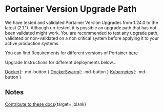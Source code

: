 # Portainer Version Upgrade Path

We have tested and validated Portainer Version Upgrades from 1.24.0 to the latest (2.1.1). Although un-tested, it is possible an upgrade path that has not been validated might work. 
You are recommended to test any upgrade path, validated or non-validated on a non critical system before applying it to your active production systems.

You can find Requirements for different versions of Portainer [here](../../deploy/requirements/)

Upgrade Instructions for different deployments below...

[Docker](../upddocker/){: .md-button }
[DockerSwarm](../updswarm/){: .md-button }
[Kubernetes](../updk8s/){: .md-button }


## Notes
[Contribute to these docs](https://github.com/portainer/portainer-docs/blob/master/contributing.md){target=_blank}

